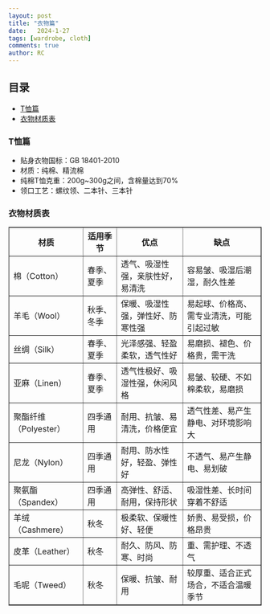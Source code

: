 ```yaml
---
layout: post
title: "衣物篇"
date:   2024-1-27
tags: [wardrobe, cloth]
comments: true
author: RC
---
```


<!-- more -->

## 目录
- [T恤篇](#T恤篇)
- [衣物材质表](#衣物材质表)


### T恤篇
- 贴身衣物国标：GB 18401-2010
- 材质：纯棉、精流棉
- 纯棉T恤克重：200g~300g之间，含棉量达到70%
- 领口工艺：螺纹领、二本针、三本针


### 衣物材质表
<table border="1">
  <thead>
    <tr>
      <th>材质</th>
      <th>适用季节</th>
      <th>优点</th>
      <th>缺点</th>
    </tr>
  </thead>
  <tbody>
    <tr>
      <td>棉（Cotton）</td>
      <td>春季、夏季</td>
      <td>透气、吸湿性强，亲肤性好，易清洗</td>
      <td>容易皱、吸湿后潮湿，耐久性差</td>
    </tr>
    <tr>
      <td>羊毛（Wool）</td>
      <td>秋季、冬季</td>
      <td>保暖、吸湿性强，弹性好、防寒性强</td>
      <td>易起球、价格高、需专业清洗，可能引起过敏</td>
    </tr>
    <tr>
      <td>丝绸（Silk）</td>
      <td>春季、夏季</td>
      <td>光泽感强、轻盈柔软，透气性好</td>
      <td>易磨损、褪色、价格贵，需干洗</td>
    </tr>
    <tr>
      <td>亚麻（Linen）</td>
      <td>春季、夏季</td>
      <td>透气性极好、吸湿性强，休闲风格</td>
      <td>易皱、较硬、不如棉柔软，易磨损</td>
    </tr>
    <tr>
      <td>聚酯纤维（Polyester）</td>
      <td>四季通用</td>
      <td>耐用、抗皱、易清洗，价格便宜</td>
      <td>透气性差、易产生静电、对环境影响大</td>
    </tr>
    <tr>
      <td>尼龙（Nylon）</td>
      <td>四季通用</td>
      <td>耐用、防水性好，轻盈、弹性好</td>
      <td>不透气、易产生静电、易划破</td>
    </tr>
    <tr>
      <td>聚氨酯（Spandex）</td>
      <td>四季通用</td>
      <td>高弹性、舒适、耐用，保持形状</td>
      <td>吸湿性差、长时间穿着不舒适</td>
    </tr>
    <tr>
      <td>羊绒（Cashmere）</td>
      <td>秋冬</td>
      <td>极柔软、保暖性好、轻便</td>
      <td>娇贵、易受损，价格昂贵</td>
    </tr>
    <tr>
      <td>皮革（Leather）</td>
      <td>秋冬</td>
      <td>耐久、防风、防寒、时尚</td>
      <td>重、需护理、不透气</td>
    </tr>
    <tr>
      <td>毛呢（Tweed）</td>
      <td>秋冬</td>
      <td>保暖、抗皱、耐用</td>
      <td>较厚重、适合正式场合，不适合温暖季节</td>
    </tr>
  </tbody>
</table>



